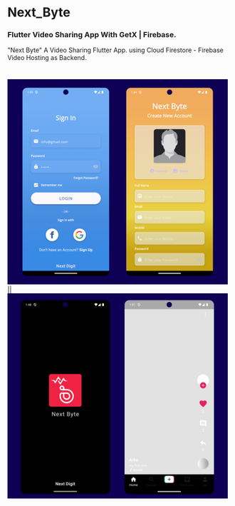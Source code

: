 # Next_Byte

### Flutter Video Sharing App With GetX | Firebase.

"Next Byte" A Video Sharing Flutter App. using Cloud Firestore - Firebase Video Hosting as Backend.
# 
<img src="https://github.com/F-Reza/Next_Byte/blob/main/Screenshot_1.png" width="495">|| <img src="https://github.com/F-Reza/Next_Byte/blob/main/Screenshot_2.png" width="495">
